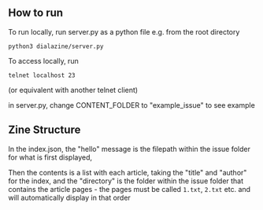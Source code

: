 ## How to run

To run locally, run server.py as a python file e.g. from the root directory

`python3 dialazine/server.py`

To access locally, run

`telnet localhost 23`

(or equivalent with another telnet client)

in server.py, change CONTENT_FOLDER to "example_issue" to see example

## Zine Structure

In the index.json, the "hello" message is the filepath within the issue folder for what is first displayed,

Then the contents is a list with each article, taking the "title" and "author" for the index, and the "directory" is the folder within the issue folder that contains the article pages - the pages must be called `1.txt`, `2.txt` etc. and will automatically display in that order
